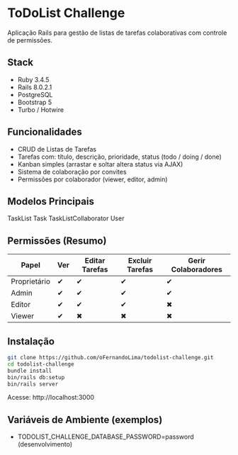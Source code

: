 # ToDoList Challenge

Aplicação Rails para gestão de listas de tarefas colaborativas com controle de permissões.

## Stack
- Ruby 3.4.5
- Rails 8.0.2.1
- PostgreSQL 
- Bootstrap 5
- Turbo / Hotwire

## Funcionalidades
- CRUD de Listas de Tarefas
- Tarefas com: título, descrição, prioridade, status (todo / doing / done)
- Kanban simples (arrastar e soltar altera status via AJAX)
- Sistema de colaboração por convites
- Permissões por colaborador (viewer, editor, admin)

## Modelos Principais
TaskList
Task
TaskListCollaborator
User

## Permissões (Resumo)
| Papel        | Ver | Editar Tarefas | Excluir Tarefas | Gerir Colaboradores |
|--------------|-----|----------------|-----------------|---------------------|
| Proprietário | ✔   | ✔              | ✔               | ✔                   |
| Admin        | ✔   | ✔              | ✔               | ✔                   |
| Editor       | ✔   | ✔              | ✔               | ✖                   |
| Viewer       | ✔   | ✖              | ✖               | ✖                   |

## Instalação
```bash
git clone https://github.com/oFernandoLima/todolist-challenge.git
cd todolist-challenge
bundle install
bin/rails db:setup
bin/rails server
```

Acesse: http://localhost:3000

## Variáveis de Ambiente (exemplos)
- TODOLIST_CHALLENGE_DATABASE_PASSWORD=password (desenvolvimento)